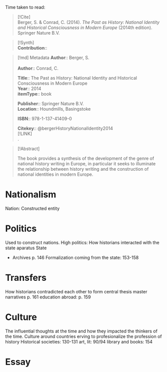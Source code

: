 Time taken to read: 
> [!Cite]  
> Berger, S. & Conrad, C. (2014). _The Past as History: National Identity and Historical Consciousness in Modern Europe_ (2014th edition). Springer Nature B.V.

> [!Synth]  
>**Contribution**::

>[!md]  Metadata
> **Author**:: Berger, S.</br>  
> **Author**:: Conrad, C.</br>  
>    
> **Title**:: The Past as History: National Identity and Historical Consciousness in Modern Europe    
> **Year**:: 2014     
>**itemType**:: book    
>    
>    
>     
>    
>**Publisher**:: Springer Nature B.V.    
>**Location**:: Houndmills, Basingstoke     
>    
>    
>**ISBN**:: 978-1-137-41409-0
> 
>    
> **Citekey**:: @bergerHistoryNationalIdentity2014    
> [!LINK]   
>.

> [!Abstract]  
>  
> The book provides a synthesis of the development of the genre of national history writing in Europe, in particular it seeks to illuminate the relationship between history writing and the construction of national identities in modern Europe.  
>>  

# Nationalism 
Nation: Constructed entity 

# Politics
Used to construct nations. 
High politics: How historians interacted with the state aparatus 
State
* Archives p. 146
Formalization coming from the state: 153-158
# Transfers 
How historians contradicted each other to form central thesis 
master narratives p. 161 
education abroad: p. 159

# Culture 
The influential thoughts at the time and how they impacted the thinkers of the time. 
Culture around countries erving to profesionalize the profession of history 
Historical societies: 130-131
art, lit: 90/94 
library and books: 154


# Essay 
